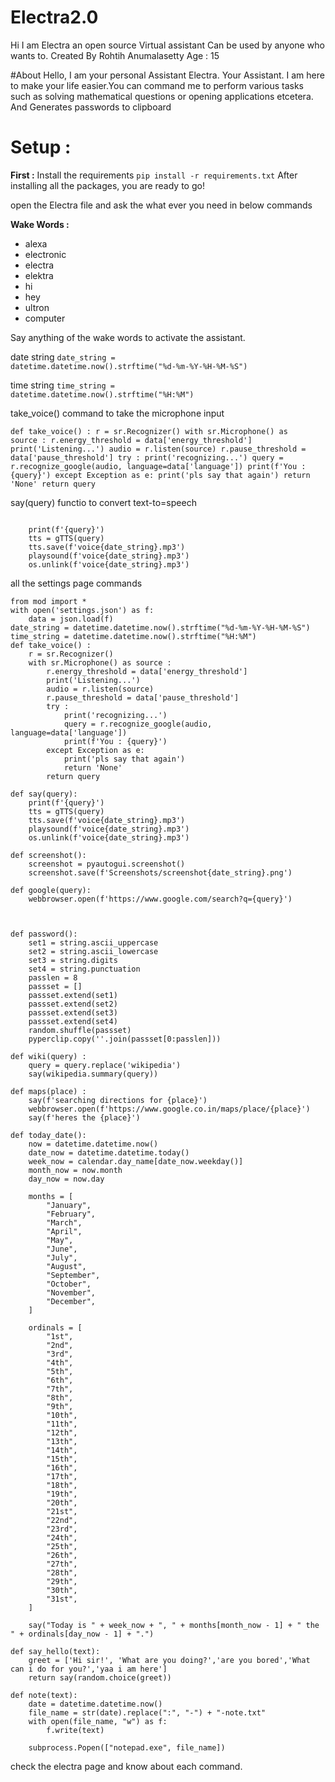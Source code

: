 # Electra2.0


Hi I am Electra an open source Virtual assistant Can be used by anyone who wants to.
Created By Rohtih Anumalasetty
Age : 15

#About
Hello, I am your personal Assistant Electra. Your Assistant. I am here to make your life easier.You can command me to perform various tasks such as solving mathematical questions or opening applications etcetera. And Generates passwords to clipboard

<h1>Setup :</h1>
<b>First :</b>
    Install the requirements
    <code>pip install -r requirements.txt</code>
    After installing all the packages, you are ready to go!

open the Electra file and ask the what ever you need in below commands

<b>Wake Words :</b>
    <ul>
        <li>alexa</li>
        <li>electronic</li>
        <li>electra</li>
        <li>elektra</li>
        <li>hi</li>
        <li>hey</li>
        <li>ultron</li>
        <li>computer</li>
    </ul>

Say anything of the wake words to activate the assistant.


date string
<code>date_string = datetime.datetime.now().strftime("%d-%m-%Y-%H-%M-%S")</code>

time string
<code>time_string = datetime.datetime.now().strftime("%H:%M")</code>

take_voice() command to take the microphone input

<code>def take_voice() :
	r = sr.Recognizer()
	with sr.Microphone() as source :
		r.energy_threshold = data['energy_threshold']
		print('Listening...')
		audio = r.listen(source)
		r.pause_threshold = data['pause_threshold']
		try :
			print('recognizing...')
			query = r.recognize_google(audio, language=data['language'])
			print(f'You : {query}')
		except Exception as e:
			print('pls say that again')
			return 'None'
		return query</code>


say(query) functio to convert text-to=speech

<code>
    print(f'{query}')
    tts = gTTS(query)
    tts.save(f'voice{date_string}.mp3')
    playsound(f'voice{date_string}.mp3')
    os.unlink(f'voice{date_string}.mp3')</code>

all the settings page commands


    from mod import *
    with open('settings.json') as f:
        data = json.load(f)
    date_string = datetime.datetime.now().strftime("%d-%m-%Y-%H-%M-%S")
    time_string = datetime.datetime.now().strftime("%H:%M")
    def take_voice() :
    	r = sr.Recognizer()
    	with sr.Microphone() as source :
    		r.energy_threshold = data['energy_threshold']
    		print('Listening...')
    		audio = r.listen(source)
    		r.pause_threshold = data['pause_threshold']
    		try :
    			print('recognizing...')
    			query = r.recognize_google(audio, language=data['language'])
    			print(f'You : {query}')
    		except Exception as e:
    			print('pls say that again')
    			return 'None'
    		return query

    def say(query):
        print(f'{query}')
        tts = gTTS(query)
        tts.save(f'voice{date_string}.mp3')
        playsound(f'voice{date_string}.mp3')
        os.unlink(f'voice{date_string}.mp3')

    def screenshot():
    	screenshot = pyautogui.screenshot()
    	screenshot.save(f'Screenshots/screenshot{date_string}.png')

    def google(query):
        webbrowser.open(f'https://www.google.com/search?q={query}')



    def password():
        set1 = string.ascii_uppercase
        set2 = string.ascii_lowercase
        set3 = string.digits
        set4 = string.punctuation
        passlen = 8
        passset = []
        passset.extend(set1)
        passset.extend(set2)
        passset.extend(set3)
        passset.extend(set4)
        random.shuffle(passset)
        pyperclip.copy(''.join(passset[0:passlen]))

    def wiki(query) :
    	query = query.replace('wikipedia')
    	say(wikipedia.summary(query))

    def maps(place) :
    	say(f'searching directions for {place}')
    	webbrowser.open(f'https://www.google.co.in/maps/place/{place}')
    	say(f'heres the {place}')

    def today_date():
    	now = datetime.datetime.now()
    	date_now = datetime.datetime.today()
    	week_now = calendar.day_name[date_now.weekday()]
    	month_now = now.month
    	day_now = now.day

    	months = [
            "January",
            "February",
            "March",
            "April",
            "May",
            "June",
            "July",
            "August",
            "September",
            "October",
            "November",
            "December",
    	]

    	ordinals = [
            "1st",
            "2nd",
            "3rd",
            "4th",
            "5th",
            "6th",
            "7th",
            "8th",
            "9th",
            "10th",
            "11th",
            "12th",
            "13th",
            "14th",
            "15th",
            "16th",
            "17th",
            "18th",
            "19th",
            "20th",
            "21st",
            "22nd",
            "23rd",
            "24th",
            "25th",
            "26th",
            "27th",
            "28th",
            "29th",
            "30th",
            "31st",
    	]

    	say("Today is " + week_now + ", " + months[month_now - 1] + " the " + ordinals[day_now - 1] + ".")

    def say_hello(text):
        greet = ['Hi sir!', 'What are you doing?','are you bored','What can i do for you?','yaa i am here']
        return say(random.choice(greet))

    def note(text):
        date = datetime.datetime.now()
        file_name = str(date).replace(":", "-") + "-note.txt"
        with open(file_name, "w") as f:
            f.write(text)

        subprocess.Popen(["notepad.exe", file_name])
</code>

check the electra page and know about each command.
